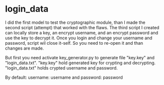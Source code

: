 # login_data
I did the first model to test the cryptographic module, than I made the second script (attempt) that worked with the flaws.
The third script I created can locally store a key, an encrypt username, and an encrypt password and use the key to decrypt it.
Once you login and change your username and password, script wil close it-self.
So you need to re-open it and than changes are made.

But first you need activate key_generator.py to generate file "key.key" and "login_data.txt". "key.key" hold generated key for crypting and decrypting. "login_data.txt" holds crypted username and password.

By default: 
  username: username
and
  password: password
